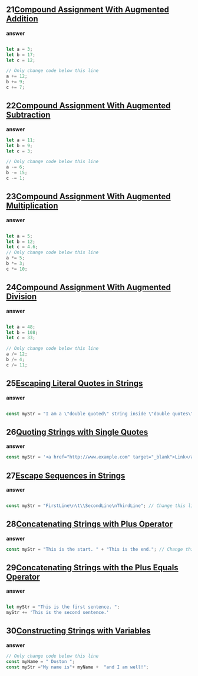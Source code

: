 ## 21[Compound Assignment With Augmented Addition](https://www.freecodecamp.org/learn/javascript-algorithms-and-data-structures/basic-javascript/compound-assignment-with-augmented-addition)

**answer**

```js

let a = 3;
let b = 17;
let c = 12;

// Only change code below this line
a += 12;
b += 9;
c += 7;

```
## 22[Compound Assignment With Augmented Subtraction](https://www.freecodecamp.org/learn/javascript-algorithms-and-data-structures/basic-javascript/compound-assignment-with-augmented-subtraction)

**answer**

```js
let a = 11;
let b = 9;
let c = 3;

// Only change code below this line
a -= 6;
b -= 15;
c -= 1;

```

## 23[Compound Assignment With Augmented Multiplication](https://www.freecodecamp.org/learn/javascript-algorithms-and-data-structures/basic-javascript/compound-assignment-with-augmented-multiplication)

**answer**

```js

let a = 5;
let b = 12;
let c = 4.6;
// Only change code below this line
a *= 5;
b *= 3;
c *= 10;

```
## 24[Compound Assignment With Augmented Division](https://www.freecodecamp.org/learn/javascript-algorithms-and-data-structures/basic-javascript/compound-assignment-with-augmented-division)

**answer**

```js

let a = 48;
let b = 108;
let c = 33;

// Only change code below this line
a /= 12;
b /= 4;
c /= 11;

```

## 25[Escaping Literal Quotes in Strings](https://www.freecodecamp.org/learn/javascript-algorithms-and-data-structures/basic-javascript/escaping-literal-quotes-in-strings)

**answer**

```js

const myStr = "I am a \"double quoted\" string inside \"double quotes\"."; // Change this line

```
## 26[Quoting Strings with Single Quotes](https://www.freecodecamp.org/learn/javascript-algorithms-and-data-structures/basic-javascript/quoting-strings-with-single-quotes)

**answer**

```js
const myStr = '<a href="http://www.example.com" target="_blank">Link</a>';
```

## 27[Escape Sequences in Strings](https://www.freecodecamp.org/learn/javascript-algorithms-and-data-structures/basic-javascript/escape-sequences-in-strings)

**answer**

```js

const myStr = "FirstLine\n\t\\SecondLine\nThirdLine"; // Change this line

```
## 28[Concatenating Strings with Plus Operator](https://www.freecodecamp.org/learn/javascript-algorithms-and-data-structures/basic-javascript/concatenating-strings-with-plus-operator)

**answer**

```js
const myStr = "This is the start. " + "This is the end."; // Change this line

```

## 29[Concatenating Strings with the Plus Equals Operator](https://www.freecodecamp.org/learn/javascript-algorithms-and-data-structures/basic-javascript/concatenating-strings-with-the-plus-equals-operator)

**answer**

```js

let myStr = "This is the first sentence. ";
myStr += 'This is the second sentence.'
```
## 30[Constructing Strings with Variables](https://www.freecodecamp.org/learn/javascript-algorithms-and-data-structures/basic-javascript/constructing-strings-with-variables)

**answer**

```js
// Only change code below this line
const myName = " Doston ";
const myStr ="My name is"+ myName +  "and I am well!";

```
